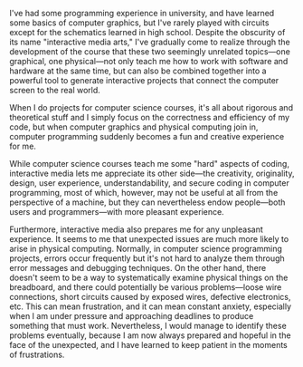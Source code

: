 I've had some programming experience in university, and have learned some basics of computer graphics, but I've rarely played with circuits except for the schematics learned in high school. Despite the obscurity of its name "interactive media arts," I've gradually come to realize through the development of the course that these two seemingly unrelated topics—one graphical, one physical—not only teach me how to work with software and hardware at the same time, but can also be combined together into a powerful tool to generate interactive projects that connect the computer screen to the real world.

When I do projects for computer science courses, it's all about rigorous and theoretical stuff and I simply focus on the correctness and efficiency of my code, but when computer graphics and physical computing join in, computer programming suddenly becomes a fun and creative experience for me.

While computer science courses teach me some "hard" aspects of coding, interactive media lets me appreciate its other side—the creativity, originality, design, user experience, understandability, and secure coding in computer programming, most of which, however, may not be useful at all from the perspective of a machine, but they can nevertheless endow people—both users and programmers—with more pleasant experience.

Furthermore, interactive media also prepares me for any unpleasant experience. It seems to me that unexpected issues are much more likely to arise in physical computing. Normally, in computer science programming projects, errors occur frequently but it's not hard to analyze them through error messages and debugging techniques. On the other hand, there doesn't seem to be a way to systematically examine physical things on the breadboard, and there could potentially be various problems—loose wire connections, short circuits caused by exposed wires, defective electronics, etc. This can mean frustration, and it can mean constant anxiety, especially when I am under pressure and approaching deadlines to produce something that must work. Nevertheless, I would manage to identify these problems eventually, because I am now always prepared and hopeful in the face of the unexpected, and I have learned to keep patient in the moments of frustrations.
